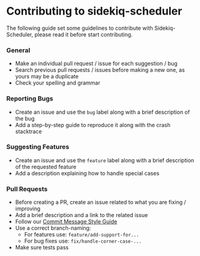 # Contributing to sidekiq-scheduler

The following guide set some guidelines to contribute with Sidekiq-Scheduler, please read it before start contributing.

### General

- Make an individual pull request / issue for each suggestion / bug
- Search previous pull requests / issues before making a new one, as yours may be a duplicate
- Check your spelling and grammar

### Reporting Bugs

- Create an issue and use the `bug` label along with a brief description of the bug
- Add a step-by-step guide to reproduce it along with the crash stacktrace

### Suggesting Features

- Create an issue and use the `feature` label along with a brief description of the requested
  feature
- Add a description explaining how to handle special cases

### Pull Requests

- Before creating a PR, create an issue related to what you are fixing / improving
- Add a brief description and a link to the related issue
- Follow our [Commit Message Style Guide](https://github.com/sidekiq-scheduler/guides/tree/master/style/commit-message#commit-message-style-guide)
- Use a correct branch-naming:
  - For features use: ```feature/add-support-for...```
  - For bug fixes use: ```fix/handle-corner-case-...```
- Make sure tests pass

